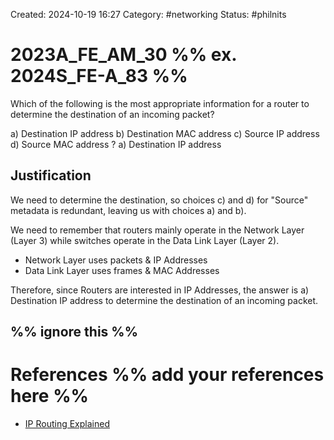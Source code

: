 Created: 2024-10-19 16:27
Category: #networking 
Status: #philnits



# 2023A_FE_AM_30 %% ex. 2024S_FE-A_83 %%

Which of the following is the most appropriate information for a router to determine the destination of an incoming packet?

a) Destination IP address
b) Destination MAC address
c) Source IP address
d) Source MAC address
? 
a) Destination IP address

## Justification

We need to determine the destination, so choices c) and d) for "Source" metadata is redundant, leaving us with choices a) and b).

We need to remember that routers mainly operate in the Network Layer (Layer 3) while switches operate in the Data Link Layer (Layer 2).
- Network Layer uses packets & IP Addresses
- Data Link Layer uses frames & MAC Addresses

Therefore, since Routers are interested in IP Addresses, the answer is a) Destination IP address to determine the destination of an incoming packet.


%% ignore this %%
---









# References %% add your references here %%
- [IP Routing Explained](https://networklessons.com/cisco/ccna-routing-switching-icnd1-100-105/ip-routing-explained)